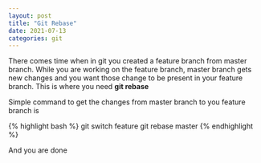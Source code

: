 ```yaml
---
layout: post
title: "Git Rebase"
date: 2021-07-13
categories: git
---
```


There comes time when in git you created a feature branch from master branch. While you are working on the feature branch, master branch gets new changes and you want those change to be present in your feature branch. This is where you need **git rebase**  

Simple command to get the changes from master branch to you feature branch is  

{% highlight bash %}
git switch feature
git rebase master
{% endhighlight %}

And you are done

